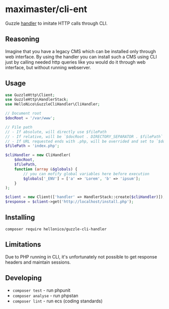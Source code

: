 # maximaster/cli-ent

Guzzle [handler](https://docs.guzzlephp.org/en/stable/handlers-and-middleware.html#handlers) to imitate HTTP calls
through CLI.

## Reasoning

Imagine that you have a legacy CMS which can be installed only through web interface. By using the handler you can
install such a CMS using CLI just by calling needed http queries like you would do it through web interface, but
without running webserver.

## Usage

```php
use GuzzleHttp\Client;
use GuzzleHttp\HandlerStack;
use HelloNico\GuzzleCliHandler\CliHandler;

// Document root
$docRoot = '/var/www';

// File path
// - If absolute, will directly use $filePath
// - If relative, will be `$docRoot . DIRECTORY_SEPARATOR . $filePath`
// - If URL requested ends with .php, will be overrided and set to `$docRoot . DIRECTORY_SEPARATOR . $urlPath`
$filePath = 'index.php';

$cliHandler = new CliHandler(
    $docRoot,
    $filePath,
    function (array &$globals) {
        // you can mofify global variables here before execution
        $globals['_ENV'] = ['a' => 'Lorem', 'b' => 'ipsum'];
    }
);

$client = new Client(['handler' => HandlerStack::create($cliHandler)]);
$response = $client->get('http://localhost/install.php');
```

## Installing

```
composer require hellonico/guzzle-cli-handler
```

## Limitations

Due to PHP running in CLI, it's unfortunately not possible to get response headers and maintain sessions.

## Developing

* `composer test` - run phpunit
* `composer analyse` - run phpstan
* `composer lint` - run ecs (coding standards)
